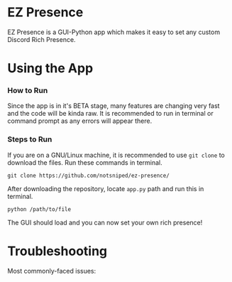 # EZ Presence
EZ Presence is a GUI-Python app which makes it easy to set any custom Discord Rich Presence.

# Using the App
### How to Run
Since the app is in it's BETA stage, many features are changing very fast and the code will be kinda raw. It is recommended to run in terminal or command prompt as any errors will appear there.

### Steps to Run
If you are on a GNU/Linux machine, it is recommended to use `git clone` to download the files. Run these commands in terminal.
```cd /path/to/folder
git clone https://github.com/notsniped/ez-presence/
```
After downloading the repository, locate `app.py` path and run this in terminal.
```
python /path/to/file
```
The GUI should load and you can now set your own rich presence!

# Troubleshooting
Most commonly-faced issues:
